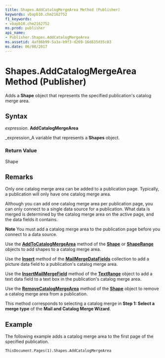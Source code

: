 ```yaml
---
title: Shapes.AddCatalogMergeArea Method (Publisher)
keywords: vbapb10.chm2162752
f1_keywords:
- vbapb10.chm2162752
ms.prod: publisher
api_name:
- Publisher.Shapes.AddCatalogMergeArea
ms.assetid: 4af86b99-5a3a-b9f3-d269-16d635d35c83
ms.date: 06/08/2017
---
```



# Shapes.AddCatalogMergeArea Method (Publisher)

Adds a **Shape** object that represents the specified publication's catalog merge area.


## Syntax

 _expression_. **AddCatalogMergeArea**

 _expression_A variable that represents a **Shapes** object.


### Return Value

Shape


## Remarks

Only one catalog merge area can be added to a publication page. Typically, a publication will only have one catalog merge area.

Although you can add one catalog merge area per publication page, you can only connect to a single data source for a publication. What data is merged is determined by the catalog merge area on the active page, and the data fields it contains.


 **Note**  You must add a catalog merge area to the publication page before you connect to a data source.

Use the **[AddToCatalogMergeArea](shape-addtocatalogmergearea-method-publisher.md)** method of the **[Shape](shape-object-publisher.md)** or **[ShapeRange](shaperange-object-publisher.md)** objects to add shapes to a catalog merge area.

Use the **[Insert](mailmergedatafield-insert-method-publisher.md)** method of the **[MailMergeDataFields](mailmergedatafields-object-publisher.md)** collection to add a picture data field to a publication's catalog merge area.

Use the **[InsertMailMergeField](textrange-insertmailmergefield-method-publisher.md)** method of the **[TextRange](textrange-object-publisher.md)** object to add a text data field to a text box in the publication's catalog merge area.

Use the **[RemoveCatalogMergeArea](shape-removecatalogmergearea-method-publisher.md)** method of the **[Shape](shape-object-publisher.md)** object to remove a catalog merge area from a publication.

This method corresponds to selecting a catalog merge in **Step 1: Select a merge type** of the **Mail and Catalog Merge Wizard**.


## Example

The following example adds a catalog merge area to the first page of the specified publication.


```vb
ThisDocument.Pages(1).Shapes.AddCatalogMergeArea
```


